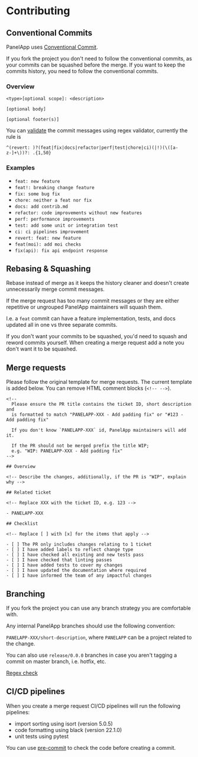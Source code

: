 # Contributing

## Conventional Commits

PanelApp uses [Conventional Commit](https://www.conventionalcommits.org/en/v1.0.0/).

If you fork the project you don't need to follow the conventional commits, as your
commits can be squashed before the merge. If you want to keep the commits history,
you need to follow the conventional commits.

### Overview

```text
<type>[optional scope]: <description>

[optional body]

[optional footer(s)]
```

You can [validate](https://regex101.com/r/cP1SQR/1) the commit messages using regex
validator, currently the rule is

```
^(revert: )?(feat|fix|docs|refactor|perf|test|chore|ci)(|!)(\([a-z-]+\))?: .{1,50}
```

### Examples

- `feat: new feature`
- `feat!: breaking change feature`
- `fix: some bug fix`
- `chore: neither a feat nor fix`
- `docs: add contrib.md`
- `refactor: code improvements without new features`
- `perf: performance improvements`
- `test: add some unit or integration test`
- `ci: ci pipelines improvement`
- `revert: feat: new feature`
- `feat(moi): add moi checks`
- `fix(api): fix api endpoint response`

## Rebasing & Squashing

Rebase instead of merge as it keeps the history cleaner and doesn't create unnecessarily
merge commit messages.

If the merge request has too many commit messages or they are either repetitive or
ungrouped PanelApp maintainers will squash them.

I.e. a `feat` commit can have a feature implementation, tests, and docs updated all in
one vs three separate commits.

If you don't want your commits to be squashed, you'd need to squash and reword commits
yourself. When creating a merge request add a note you don't want it to be squashed.

## Merge requests

Please follow the original template for merge requests. The current template is added below.
You can remove HTML comment blocks (`<!-- -->`).

```text
<!--
  Please ensure the PR title contains the ticket ID, short description and
  is formatted to match "PANELAPP-XXX - Add padding fix" or "#123 - Add padding fix"

  If you don't know `PANELAPP-XXX` id, PanelApp maintainers will add it.

  If the PR should not be merged prefix the title WIP;
  e.g. "WIP: PANELAPP-XXX - Add padding fix"
-->

## Overview

<!-- Describe the changes, additionally, if the PR is "WIP", explain why -->

## Related ticket

<!-- Replace XXX with the ticket ID, e.g. 123 -->

- PANELAPP-XXX

## Checklist

<!-- Replace [ ] with [x] for the items that apply -->

- [ ] The PR only includes changes relating to 1 ticket
- [ ] I have added labels to reflect change type
- [ ] I have checked all existing and new tests pass
- [ ] I have checked that linting passes
- [ ] I have added tests to cover my changes
- [ ] I have updated the documentation where required
- [ ] I have informed the team of any impactful changes
```

## Branching

If you fork the project you can use any branch strategy you are comfortable with.

Any internal PanelApp branches should use the following convention:

`PANELAPP-XXX/short-description`, where `PANELAPP` can be a project related to the
change.

You can also use `release/0.0.0` branches in case you aren't tagging a commit on master
branch, i.e. hotfix, etc.

[Regex check](https://regex101.com/r/ydie9u/1)

## CI/CD pipelines

When you create a merge request CI/CD pipelines will run the following pipelines:

- import sorting using isort (version 5.0.5)
- code formatting using black (version 22.1.0)
- unit tests using pytest

You can use [pre-commit](https://pypi.org/project/pre-commit/) to check the code before
creating a commit.
